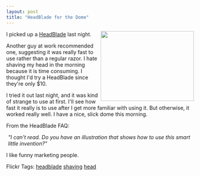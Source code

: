```yaml
---
layout: post
title: "HeadBlade for the Dome"
---
```


<p><img height="188" src="http://www.headblade.com/Merchant2/graphics/00000001/HB_sport.jpg" width="250" align="right" />I picked up a <a href="http://www.headblade.com/" target="_blank">HeadBlade</a> last night.</p>
<p>Another guy at work recommended one, suggesting it was really fast to use rather than a regular razor.  I hate shaving my head in the morning because it is time consuming.  I thought I'd try a HeadBlade since they're only $10.  </p>
<p>I tried it out last night, and it was kind of strange to use at first.  I'll see how fast it really is to use after I get more familiar with using it.  But otherwise, it worked really well.  I have a nice, slick dome this morning.</p>
<p>From the HeadBlade FAQ:</p>
<p style="margin: 5px"><em>"I can't read. Do you have an illustration that shows how to use this smart little invention?"</em></p>
<p>I like funny marketing people.</p>
<div class="tags" id="scid:0767317B-992E-4b12-91E0-4F059A8CECA8:8b9cac62-ce55-44eb-bcbf-c978b48990bc">Flickr Tags: <a href="http://flickr.com/photos/tags/headblade" rel="tag" target="_blank">headblade</a> <a href="http://flickr.com/photos/tags/shaving" rel="tag" target="_blank">shaving</a> <a href="http://flickr.com/photos/tags/head" rel="tag" target="_blank">head</a></div> 
